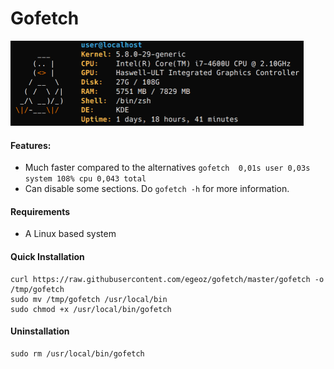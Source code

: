 # Gofetch
<img src="https://github.com/egeoz/gofetch/blob/master/screenshot.png" alt="Gofetch" width="469" height="136">

#### Features:
- Much faster compared to the alternatives
`gofetch  0,01s user 0,03s system 108% cpu 0,043 total`
- Can disable some sections. Do `gofetch -h` for more information.

#### Requirements
- A Linux based system 

#### Quick Installation
```
curl https://raw.githubusercontent.com/egeoz/gofetch/master/gofetch -o /tmp/gofetch
sudo mv /tmp/gofetch /usr/local/bin
sudo chmod +x /usr/local/bin/gofetch	
```

#### Uninstallation
```
sudo rm /usr/local/bin/gofetch
```

